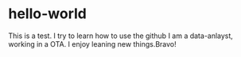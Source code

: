 # hello-world
This is a test. I try to learn how to use the github
I am a data-anlayst, working in a OTA. I enjoy leaning new things.Bravo!

